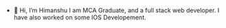 - 👋 Hi, I’m Himanshu
I am MCA Graduate, and a full stack web developer.
I have also worked on some IOS Developement.


<!---
hs-himanshu/hs-himanshu is a ✨ special ✨ repository because its `README.md` (this file) appears on your GitHub profile.
You can click the Preview link to take a look at your changes.
--->
